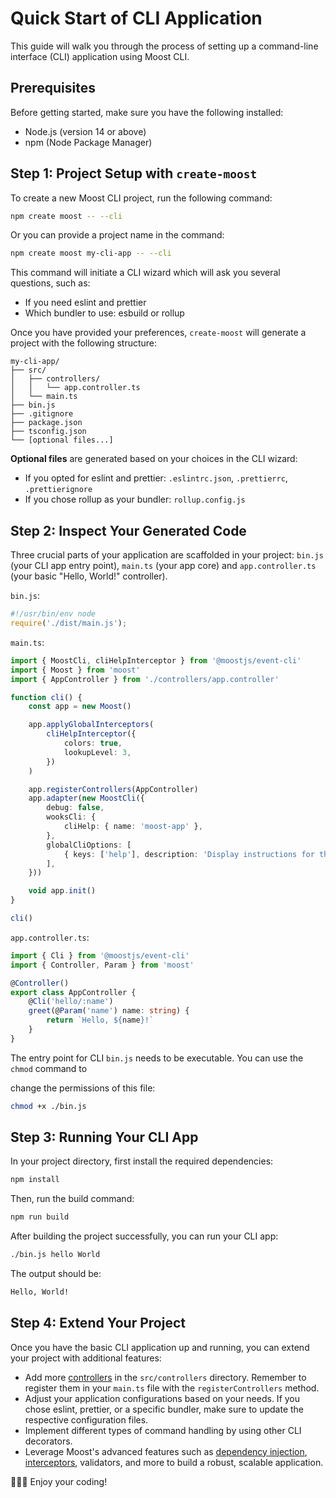 # Quick Start of CLI Application

This guide will walk you through the process of setting up a command-line interface (CLI) application using Moost CLI.

## Prerequisites
Before getting started, make sure you have the following installed:

-   Node.js (version 14 or above)
-   npm (Node Package Manager)

## Step 1: Project Setup with `create-moost`

To create a new Moost CLI project, run the following command:

```bash
npm create moost -- --cli
```

Or you can provide a project name in the command:

```bash
npm create moost my-cli-app -- --cli
```

This command will initiate a CLI wizard which will ask you several questions, such as:

- If you need eslint and prettier
- Which bundler to use: esbuild or rollup

Once you have provided your preferences, `create-moost` will generate a project with the following structure:

```
my-cli-app/
├── src/
│   ├── controllers/
│   │   └── app.controller.ts
│   └── main.ts
├── bin.js
├── .gitignore
├── package.json
├── tsconfig.json
└── [optional files...]
```

**Optional files** are generated based on your choices in the CLI wizard:

- If you opted for eslint and prettier: `.eslintrc.json`, `.prettierrc`, `.prettierignore`
- If you chose rollup as your bundler: `rollup.config.js`

## Step 2: Inspect Your Generated Code

Three crucial parts of your application are scaffolded in your project: `bin.js` (your CLI app entry point), `main.ts` (your app core) and `app.controller.ts` (your basic "Hello, World!" controller).

`bin.js`:
```js
#!/usr/bin/env node
require('./dist/main.js');
```

`main.ts`:
```ts
import { MoostCli, cliHelpInterceptor } from '@moostjs/event-cli'
import { Moost } from 'moost'
import { AppController } from './controllers/app.controller'

function cli() {
    const app = new Moost()

    app.applyGlobalInterceptors(
        cliHelpInterceptor({
            colors: true,
            lookupLevel: 3,
        })
    )

    app.registerControllers(AppController)
    app.adapter(new MoostCli({
        debug: false,
        wooksCli: {
            cliHelp: { name: 'moost-app' },
        },
        globalCliOptions: [
            { keys: ['help'], description: 'Display instructions for the command.' },
        ],
    }))

    void app.init()
}

cli()
```

`app.controller.ts`:
```ts
import { Cli } from '@moostjs/event-cli'
import { Controller, Param } from 'moost'

@Controller()
export class AppController {
    @Cli('hello/:name')
    greet(@Param('name') name: string) {
        return `Hello, ${name}!`
    }
}
```

The entry point for CLI `bin.js` needs to be executable. You can use the `chmod` command to

 change the permissions of this file:

```bash
chmod +x ./bin.js
```

## Step 3: Running Your CLI App

In your project directory, first install the required dependencies:

```bash
npm install
```

Then, run the build command:

```bash
npm run build
```

After building the project successfully, you can run your CLI app:

```bash
./bin.js hello World
```

The output should be:

```bash
Hello, World!
```

## Step 4: Extend Your Project

Once you have the basic CLI application up and running, you can extend your project with additional features:

- Add more [controllers](./controllers) in the `src/controllers` directory. Remember to register them in your `main.ts` file with the `registerControllers` method.
- Adjust your application configurations based on your needs. If you chose eslint, prettier, or a specific bundler, make sure to update the respective configuration files.
- Implement different types of command handling by using other CLI decorators.
- Leverage Moost's advanced features such as [dependency injection](/moost/di/), [interceptors](/moost/interceptors), validators, and more to build a robust, scalable application.

👏👏👏 Enjoy your coding!
